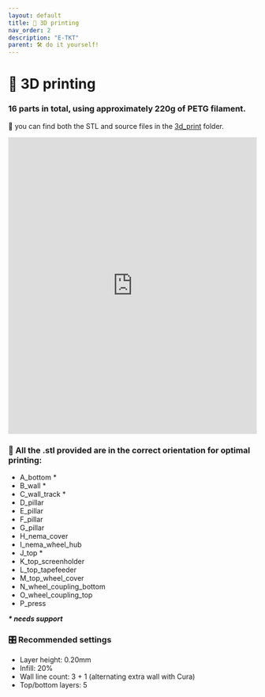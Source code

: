 ```yaml
---
layout: default
title: 🧵 3D printing
nav_order: 2
description: "E-TKT"
parent: 🛠️ do it yourself!
---
```


# 🧵 **3D printing**

### 16 parts in total, using approximately 220g of PETG filament.
💬 you can find both the STL and source files in the [3d_print](https://github.com/andreisperid/E-TKT/tree/main/_3dprint) folder.


<div class="sketchfab-embed-wrapper"> 
 <iframe title="E-TKT: 3D printing" width="100%" height="600px" frameborder="0" allowfullscreen mozallowfullscreen="true" webkitallowfullscreen="true" allow="autoplay; fullscreen; xr-spatial-tracking" xr-spatial-tracking execution-while-out-of-viewport execution-while-not-rendered web-share src="https://sketchfab.com/models/af2f40abf97d477f9c3f3be6128178a7/embed?autostart=1"> </iframe> 
</div>

### 📐 All the .stl provided are in the correct orientation for optimal printing:

- A_bottom \*
- B_wall \*
- C_wall_track \*
- D_pillar
- E_pillar
- F_pillar
- G_pillar
- H_nema_cover
- I_nema_wheel_hub
- J_top \*
- K_top_screenholder
- L_top_tapefeeder
- M_top_wheel_cover
- N_wheel_coupling_bottom
- O_wheel_coupling_top
- P_press
 
***\* needs support***
 

### 🎛️ Recommended settings
- Layer height: 0.20mm
- Infill: 20%
- Wall line count: 3 + 1 (alternating extra wall with Cura)
- Top/bottom layers: 5


